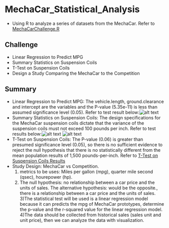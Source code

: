 # MechaCar_Statistical_Analysis
-  Using R to analyze a series of datasets from the MechaCar. Refer to [MechaCarChallenge.R](../main/MechaCarChallenge.R)

## Challenge
- Linear Regression to Predict MPG
- Summary Statistics on Suspension Coils
- T-Test on Suspension Coils
- Design a Study Comparing the MechaCar to the Competition

## Summary 
- Linear Regression to Predict MPG: The vehicle.length, ground.clearance and intercept are the variables and the P-value (5.35e-11) is less than assumed significance level (0.05). Refer to test result below:![alt text](../main/ScreenShot_Deliverable1.png)
- Summary Statistics on Suspension Coils: The design specifications for the MechaCar suspension coils dictate that the variance of the suspension coils must not exceed 100 pounds per inch. Refer to test results below:![alt text](../main/ScreenShot_Deliverable2_LotSummary.png) 
![alt text](../main/ScreenShot_Deliverable2_TotalSummary.png) 
- T-Test on Suspension Coils: The P-value (0.06) is greater than presumed significance level (0.05), so there is no sufficient evidence to reject the null hypothesis that there is no statistically different from the mean population results of 1,500 pounds-per-inch. Refer to [T-Test on Suspension Coils Results](../main/ScreenShot_Deliverable3.png)
- Study Design: MechaCar vs Competition.
  1) metrics to be uses: Miles per gallon (mpg), quarter mile second (qsec), hourepower (hp).
  2) The null hypothesis: no relationship between a car price and the units of sales. The alternative hypothesis: would be the opposite., there is a relationship   between a car price and the units of sales.
  3)The statistical test will be used is a linear regression model because it can predicts the mpg of MechaCar prototypes, determine the p-value and the r-squared value for the linear regression model.
  4)The data should be collected from historical sales (sales unit and unit price), then we can analyze the data with visualization. 
